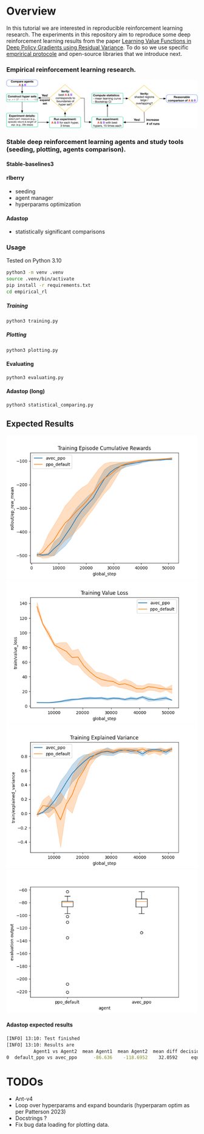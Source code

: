 # Overview

In this tutorial we are interested in reproducible reinforcement learning research. The experiments in this repository aim to reproduce some deep reinforcement learning results from the paper [Learning Value Functions in Deep Policy Gradients using Residual Variance](https://arxiv.org/pdf/2010.04440). To do so we use specific [emprirical protocole](https://arxiv.org/abs/2304.01315) and open-source libraries that we introduce next.

### Empirical reinforcement learning research.
![protocole](imgs/ExpFlowChart.png "Empirical protocole from Andrew Patterson, Samuel Neumann, Martha White and Adam White")
### Stable deep reinforcement learning agents and study tools (seeding, plotting, agents comparison).
#### Stable-baselines3
#### rlberry
- seeding
- agent manager
- hyperparams optimization
#### Adastop
- statistically significant comparisons


### Usage
Tested on Python 3.10
```bash
python3 -m venv .venv
source .venv/bin/activate
pip install -r requirements.txt
cd empirical_rl
```

##### Training
```bash
python3 training.py
```
##### Plotting
```bash
python3 plotting.py
```
#### Evaluating
```bash
python3 evaluating.py
```
#### Adastop (long)
```bash
python3 statistical_comparing.py
```


## Expected Results
![rewards](imgs/rewards.png)
![value_loss](imgs/value_loss.png)
![var](imgs/explained_variance.png)
![eval](imgs/evaluations.png)
#### Adastop expected results
```bash
[INFO] 13:10: Test finished 
[INFO] 13:10: Results are  
          Agent1 vs Agent2  mean Agent1  mean Agent2  mean diff decisions
0  default_ppo vs avec_ppo      -86.636    -118.6952    32.0592     equal
```


# TODOs
- Ant-v4
- Loop over hyperparams and expand boundaris (hyperparam optim as per Patterson 2023)
- Docstrings ?
- Fix bug data loading for plotting data.